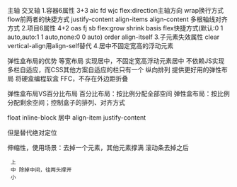 
主轴 交叉轴
1.容器6属性 3+3 aic fd wjc
flex:direction主轴方向 wrap换行方式 flow前两者的快捷方式
justify-content
align-items
align-content 多根轴线对齐方式
2.项目6属性 4+2 oas fj sb
flex:grow shrink basis flex快捷方式(默认:0 1 auto,auto:1 1 auto,none:0 0 auto)
order
align-itself
3.子元素失效属性
clear 
vertical-align用align-self替代
4.居中不固定宽高的浮动元素





弹性盒布局的优势
等宽布局
实现居中，不固定宽高浮动元素居中
不依赖JS实现多栏自适应，而CSS其他方案自适应的栏只有一个
纵向排列
提供更好用的弹性布局
将硬盒编程软盒 FFC，不存在外边距折叠


弹性盒布局VS百分比布局
百分比布局：按比例分配全部空间
弹性盒布局：按比例分配剩余空间；控制盒子的排列、对齐方式


float inline-block
居中 align-item justify-content

但是替代绝对定位

伸缩性，使用场景：去掉一个元素，其他元素撑满
     滚动条去掉之后
     
     上
     中 除掉中间，往两头撑开
     小

